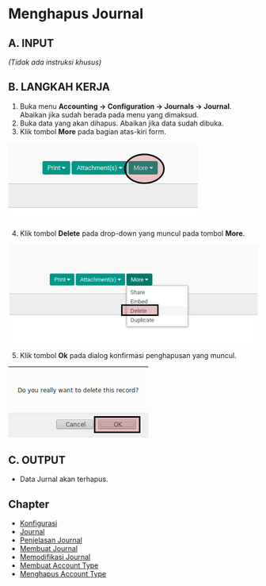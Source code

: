 # Menghapus Journal

## A. INPUT

*(Tidak ada instruksi khusus)*

## B. LANGKAH KERJA

1. Buka menu **Accounting -> Configuration -> Journals -> Journal**. Abaikan jika sudah berada pada menu yang dimaksud.
2. Buka data yang akan dihapus. Abaikan jika data sudah dibuka.
3. Klik tombol **More** pada bagian atas-kiri form.

![](../../img/tombol-umum/tombol-more.png)

4. Klik tombol **Delete** pada drop-down yang muncul pada tombol **More**.

![](../../img/tombol-umum/tombol-hapus-form.png)

5. Klik tombol **Ok** pada dialog konfirmasi penghapusan yang muncul.

![](../../img/tombol-umum/tombol-ok-hapus.png)

## C. OUTPUT

* Data Jurnal akan terhapus.

## Chapter

- [Konfigurasi](../../konfigurasi.md)
- [Journal](../journal.md)
- [Penjelasan Journal](penjelasan.md)
- [Membuat Journal](membuat.md)
- [Memodifikasi Journal](memodifikasi.md)
- [Membuat Account Type](membuat-account-type.md)
- [Menghapus Account Type](hapus-account-type.md)
